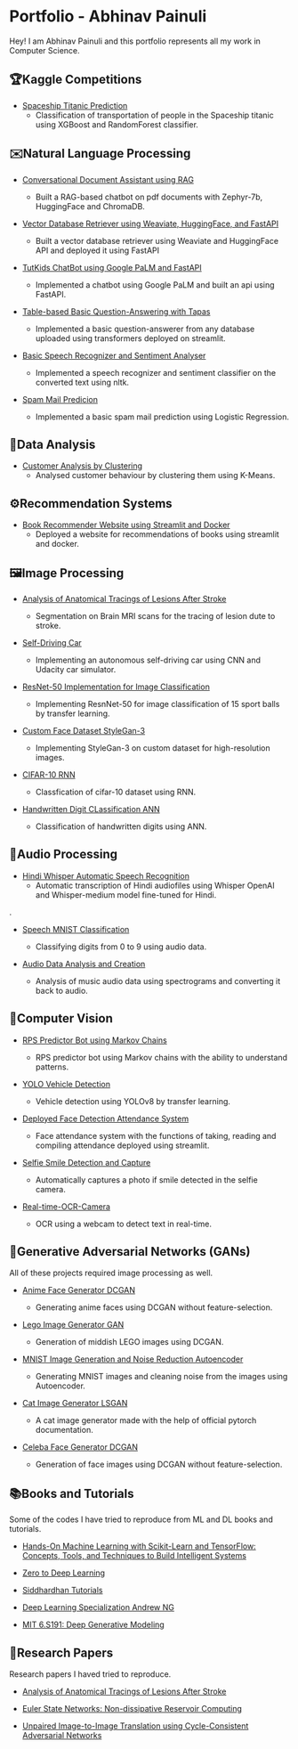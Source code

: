 # **Portfolio** - Abhinav Painuli 

Hey! I am Abhinav Painuli and this portfolio represents all my work in Computer Science.


## 🏆Kaggle Competitions

- [Spaceship Titanic Prediction](https://github.com/wannasleepforlong/Spaceship-Titanic-Transport-Prediction)
  - Classification of transportation of people in the Spaceship titanic using XGBoost and RandomForest classifier.
    

## ✉️Natural Language Processing

- [Conversational Document Assistant using RAG](https://github.com/wannasleepforlong/Conversational-Document-Assistant-using-RAG)
  - Built a RAG-based chatbot on pdf documents with Zephyr-7b, HuggingFace and ChromaDB.

- [Vector Database Retriever using Weaviate, HuggingFace, and FastAPI](https://github.com/wannasleepforlong/Vector-Database-Retriever-using-Weaviate-HuggingFace-and-FastAPI)
  - Built a vector database retriever using Weaviate and HuggingFace API and deployed it using FastAPI

- [TutKids ChatBot using Google PaLM and FastAPI](https://github.com/wannasleepforlong/TutKids-ChatBot-using-Google-PaLM-and-FastAPI)
  - Implemented a chatbot using Google PaLM and built an api using FastAPI.

- [Table-based Basic Question-Answering with Tapas](https://github.com/wannasleepforlong/Table-based-Basic-Question-Answering-with-Tapas)
  - Implemented a basic question-answerer from any database uploaded using transformers deployed on streamlit.
  
- [Basic Speech Recognizer and Sentiment Analyser](https://github.com/wannasleepforlong/Basic-Speech-Recognizer-and-Sentiment-Analyser)
  - Implemented a speech recognizer and sentiment classifier on the converted text using nltk.
    
- [Spam Mail Predicion](https://github.com/wannasleepforlong/ML-Practise-Projects/blob/main/Spam%20mail%20prediction%5BLoR%5D.ipynb)
  - Implemented a basic spam mail prediction using Logistic Regression.


## 🔎Data Analysis
- [Customer Analysis by Clustering](https://github.com/wannasleepforlong/Book-Recommender-Website-using-Streamlit-and-Docker)
  - Analysed customer behaviour by clustering them using K-Means.


## ⚙️Recommendation Systems
- [Book Recommender Website using Streamlit and Docker](https://github.com/wannasleepforlong/Book-Recommender-Website-using-Streamlit-and-Docker)
  - Deployed a website for recommendations of books using streamlit and docker.


## 🖼️Image Processing

- [Analysis of Anatomical Tracings of Lesions After Stroke](https://github.com/wannasleepforlong/Analysis-of-Anatomical-Tracings-of-Lesions-After-Stroke)
  - Segmentation on Brain MRI scans for the tracing of lesion dute to stroke.

- [Self-Driving Car](https://github.com/wannasleepforlong/Self-Driving-Car)
  - Implementing an autonomous self-driving car using CNN and Udacity car simulator.

- [ResNet-50 Implementation for Image Classification](https://github.com/wannasleepforlong/ResNet-50-Implementation-for-Image-Classification)
  - Implementing ResnNet-50 for image classification of 15 sport balls by transfer learning.

- [Custom Face Dataset StyleGan-3](https://github.com/wannasleepforlong/Custom-Face-Dataset-StyleGan3)
  - Implementing StyleGan-3 on custom dataset for high-resolution images.

- [CIFAR-10 RNN](https://github.com/wannasleepforlong/ML-Practise-Projects/blob/main/CIFAR-10%5BRNN%5D.ipynb)
  - Classfication of cifar-10 dataset using RNN.

- [Handwritten Digit CLassification ANN](https://github.com/wannasleepforlong/ML-Practise-Projects/blob/main/Handwritten%20Digit%20Classifcation%5BANN%5D.ipynb)
  - Classification of handwritten digits using ANN.


## 🎵Audio Processing

- [Hindi Whisper Automatic Speech Recognition](https://github.com/wannasleepforlong/Hindi-Whisper-Automatic-Speech-Recognition)
  - Automatic transcription of Hindi audiofiles using Whisper OpenAI and Whisper-medium model fine-tuned for Hindi.

.

- [Speech MNIST Classification](https://github.com/wannasleepforlong/Speech-MNIST-Classification-2nd-Sem)
  - Classifying digits from 0 to 9 using audio data.

- [Audio Data Analysis and Creation](https://github.com/wannasleepforlong/ML-Practise-Projects/blob/main/audio-data-analysis-and-creation.ipynb)
  -  Analysis of music audio data using spectrograms and converting it back to audio.
 
    
## 👀Computer Vision

- [RPS Predictor Bot using Markov Chains](https://github.com/wannasleepforlong/Rock-Paper-Scissors-Predictor-on-Pseudo-Random-Number-Generator)
  - RPS predictor bot using Markov chains with the ability to understand patterns. 

- [YOLO Vehicle Detection](https://github.com/wannasleepforlong/YOLO-Road-Sign-Detection-)
  - Vehicle detection using YOLOv8 by transfer learning. 

- [Deployed Face Detection Attendance System](https://github.com/wannasleepforlong/Deployed-Face-Detection-Attendance-System)
  
  - Face attendance system with the functions of taking, reading and compiling attendance deployed using streamlit.
    
- [Selfie Smile Detection and Capture](https://github.com/wannasleepforlong/Selfie-Smile-Detection-and-Capture)
  - Automatically captures a photo if smile detected in the selfie camera.

- [Real-time-OCR-Camera](https://github.com/wannasleepforlong/Real-time-OCR-Camera)
  - OCR using a webcam to detect text in real-time.


## 🎨Generative Adversarial Networks (GANs)

All of these projects required image processing as well.

- [Anime Face Generator DCGAN](https://github.com/wannasleepforlong/Anime-Face-Generator-DCGAN)
  - Generating anime faces using DCGAN without feature-selection.

- [Lego Image Generator GAN](https://github.com/wannasleepforlong/Lego-Image-Generator-GAN-2nd-Sem)
  - Generation of middish LEGO images using DCGAN.

- [MNIST Image Generation and Noise Reduction Autoencoder](https://github.com/wannasleepforlong/MNIST-Image-Generation-and-Noise-Reduction-Autoencoder-2nd-Sem)
  - Generating MNIST images and cleaning noise from the images using Autoencoder.

- [Cat Image Generator LSGAN](https://github.com/wannasleepforlong/Cat-Image-Generator-LSGAN)
  - A cat image generator made with the help of official pytorch documentation.

- [Celeba Face Generator DCGAN](https://github.com/wannasleepforlong/Celeba-Face-Generator-DCGAN)
  - Generation of face images using DCGAN without feature-selection.


## 📚Books and Tutorials

Some of the codes I have tried to reproduce from ML and DL books and tutorials.

- [Hands-On Machine Learning with Scikit-Learn and TensorFlow: Concepts, Tools, and Techniques to Build Intelligent Systems](https://github.com/wannasleepforlong/ML-Practise-Projects)

- [Zero to Deep Learning](https://github.com/wannasleepforlong/ML-Practise-Projects)

- [Siddhardhan Tutorials](https://github.com/wannasleepforlong/ML-Practise-Projects)

- [Deep Learning Specialization Andrew NG](https://github.com/wannasleepforlong/Andrew-NG-Deep-Learning)

- [MIT 6.S191: Deep Generative Modeling](https://www.youtube.com/playlist?list=PLtBw6njQRU-rwp5__7C0oIVt26ZgjG9NI)
  
## 📄Research Papers  

Research papers I haved tried to reproduce.  

- [Analysis of Anatomical Tracings of Lesions After Stroke](https://github.com/wannasleepforlong/Analysis-of-Anatomical-Tracings-of-Lesions-After-Stroke)

- [Euler State Networks: Non-dissipative Reservoir Computing](https://github.com/wannasleepforlong/Multi-Lang-Character-Recognition-CIC)

- [Unpaired Image-to-Image Translation using Cycle-Consistent Adversarial Networks](https://github.com/wannasleepforlong/Unpaired-Image-to-Image-Translation-using-Cycle-Consistent-Adversarial-Networks)

